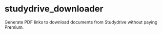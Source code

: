 # studydrive_downloader
Generate PDF links to download documents from Studydrive without paying Premium.
